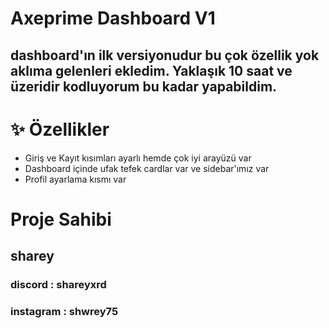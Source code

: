 # Axeprime Dashboard V1
## dashboard'ın ilk versiyonudur bu çok özellik yok aklıma gelenleri ekledim. Yaklaşık 10 saat ve üzeridir kodluyorum bu kadar yapabildim.

# ✨ Özellikler
* Giriş ve Kayıt kısımları ayarlı hemde çok iyi arayüzü var
* Dashboard içinde ufak tefek cardlar var ve sidebar'ımız var
* Profil ayarlama kısmı var

# Proje Sahibi
## sharey
### discord : shareyxrd
### instagram : shwrey75
